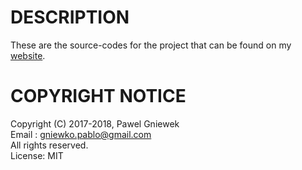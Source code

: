 DESCRIPTION
==================================================
These are the source-codes for the project that can be found on my [website](http://meetpg.pl/aps.html).  

COPYRIGHT NOTICE
==================================================
Copyright (C) 2017-2018,  Pawel Gniewek   
Email  : gniewko.pablo@gmail.com   
All rights reserved.  
License: MIT  

